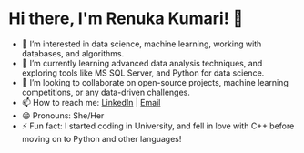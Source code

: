 # Hi there, I'm Renuka Kumari! 👋

- 👀 I’m interested in data science, machine learning, working with databases, and algorithms.
- 🌱 I’m currently learning advanced data analysis techniques, and exploring tools like MS SQL Server, and Python for data science.
- 💞️ I’m looking to collaborate on open-source projects, machine learning competitions, or any data-driven challenges.
- 📫 How to reach me: [LinkedIn](https://www.linkedin.com/in/renuka-kumari-076625237) | [Email](mailto:renukavkhatri029.com)
- 😄 Pronouns: She/Her
- ⚡ Fun fact: I started coding in University, and fell in love with C++ before moving on to Python and other languages!
